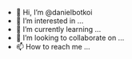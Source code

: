 - 👋 Hi, I’m @danielbotkoi
- 👀 I’m interested in ...
- 🌱 I’m currently learning ...
- 💞️ I’m looking to collaborate on ...
- 📫 How to reach me ...

<!---
danielbotkoi/danielbotkoi is a ✨ special ✨ repository because its `README.md` (this file) appears on your GitHub profile.
You can click the Preview link to take a look at your changes.
--->
